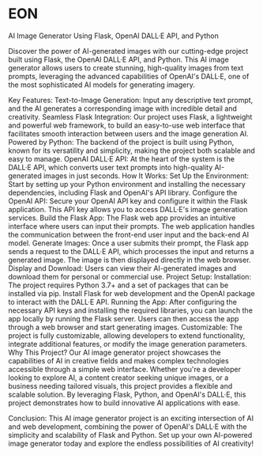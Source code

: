 # EON
AI Image Generator Using Flask, OpenAI DALL·E API, and Python

Discover the power of AI-generated images with our cutting-edge project built using Flask, the OpenAI DALL·E API, and Python. This AI image generator allows users to create stunning, high-quality images from text prompts, leveraging the advanced capabilities of OpenAI's DALL·E, one of the most sophisticated AI models for generating imagery.

Key Features:
Text-to-Image Generation: Input any descriptive text prompt, and the AI generates a corresponding image with incredible detail and creativity.
Seamless Flask Integration: Our project uses Flask, a lightweight and powerful web framework, to build an easy-to-use web interface that facilitates smooth interaction between users and the image generation AI.
Powered by Python: The backend of the project is built using Python, known for its versatility and simplicity, making the project both scalable and easy to manage.
OpenAI DALL·E API: At the heart of the system is the DALL·E API, which converts user text prompts into high-quality AI-generated images in just seconds.
How It Works:
Set Up the Environment: Start by setting up your Python environment and installing the necessary dependencies, including Flask and OpenAI's API library.
Configure the OpenAI API: Secure your OpenAI API key and configure it within the Flask application. This API key allows you to access DALL·E's image generation services.
Build the Flask App: The Flask web app provides an intuitive interface where users can input their prompts. The web application handles the communication between the front-end user input and the back-end AI model.
Generate Images: Once a user submits their prompt, the Flask app sends a request to the DALL·E API, which processes the input and returns a generated image. The image is then displayed directly in the web browser.
Display and Download: Users can view their AI-generated images and download them for personal or commercial use.
Project Setup:
Installation: The project requires Python 3.7+ and a set of packages that can be installed via pip. Install Flask for web development and the OpenAI package to interact with the DALL·E API.
Running the App: After configuring the necessary API keys and installing the required libraries, you can launch the app locally by running the Flask server. Users can then access the app through a web browser and start generating images.
Customizable: The project is fully customizable, allowing developers to extend functionality, integrate additional features, or modify the image generation parameters.
Why This Project?
Our AI image generator project showcases the capabilities of AI in creative fields and makes complex technologies accessible through a simple web interface. Whether you're a developer looking to explore AI, a content creator seeking unique images, or a business needing tailored visuals, this project provides a flexible and scalable solution. By leveraging Flask, Python, and OpenAI's DALL·E, this project demonstrates how to build innovative AI applications with ease.

Conclusion:
This AI image generator project is an exciting intersection of AI and web development, combining the power of OpenAI's DALL·E with the simplicity and scalability of Flask and Python. Set up your own AI-powered image generator today and explore the endless possibilities of AI creativity!

